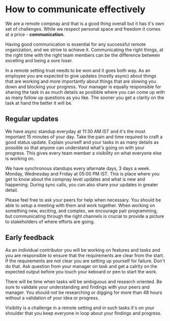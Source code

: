 # How to communicate effectively

We are a remote compnay and that is a good thing overall but it has it's own set of challenges. While we respect personal space and freedom it comes at a price - **communication.**

Having good communication is essential for any successful remote organization, and we strive to achieve it. Communicating the right things, at the right time with the right team members can be the difference between excelling and being a sore loser.

In a remote setting trust needs to be won and it goes both way. As an employee you are expected to give updates (mostly async) about things that are working and more importantly about things that are slowing you down and blocking your progress. Your manager is equally responsible for sharing the task in as much details as posibble where you can come up with as many follow up questions as you like. The sooner you get a clarity on the task at hand the better it will be.

## Regular updates

We have async standup everyday at 11:30 AM IST and it's the most important 15 minutes of your day. Take the pain and time required to craft a good status update. Explain yourself and your tasks in as many details as possible so that anyone can understand what's going on with your progress. This gives every team member a visibility on what everyone else is working on.

We have synchronous standups every alternate days, 3 days a week. Monday, Wednesday and Friday at 05:00 PM IST. This is place where you get to know about the compnay level updates and what is new and happening. During sync calls, you can also share your updates in greater detail.

Please feel free to ask your peers for help when necessary. You should be able to setup a meeting with them and work together. When working on something new, exciting, and complex, we encourage pair programming, but communicating through the right channels is crucial to provide a picture to stakeholders of where efforts are going.

## Early feedback

As an individual contributor you will be working on features and tasks and you are responsible to ensure that the requirements are clear from the start. If the requirements are not clear you are setting up yourself for failure. Don't do that. Ask question from your manager on task and get a calrity on the expected output before you touch your keboard or pen to start the work.

There will be time when tasks will be ambiguous and research oriented. Be sure to validate your understanding and findings with your peers and manager. You should not be researching or digging for more than 48 hours without a validation of your idea or progress.

Visiblity is a challenge in a remote setting and in such tasks it's on your shoulder that you keep everyone in loop about your findings and progress.
